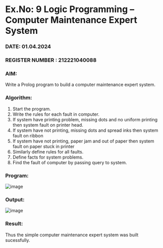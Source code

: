 # Ex.No: 9  Logic Programming –  Computer Maintenance Expert System
### DATE: 01.04.2024                                                                            
### REGISTER NUMBER : 212221040088
### AIM: 
Write a Prolog program to build a computer maintenance expert system.
###  Algorithm:
1. Start the program.
2. Write the rules for each fault in computer.
3. If system have printing problem, missing dots and no uniform printing then system fault on printer head.
4. If system have not printing, missing dots and spread inks then system fault on ribbon
5. If system have not printing, paper jam and out of paper then system fault on paper stuck in printer
6. Similarly define rules for all faults.
7. Define facts for system problems.
8. Find the fault of computer by passing query to system.
     
### Program:




![image](https://github.com/Leela1822/AI_Lab_2023-24/assets/106167639/3c5f1e3c-46ca-4c06-840c-530a7cff7f8d)








### Output:

![image](https://github.com/Leela1822/AI_Lab_2023-24/assets/106167639/ab70f00d-9d23-42b3-b71f-9506c2b24011)


### Result:
Thus the simple computer maintenance expert system was built sucessfully.
